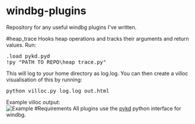 # windbg-plugins
Repository for any useful windbg plugins I've written.

#heap_trace
Hooks heap operations and tracks their arguments and return values.
Run:
<pre>
.load pykd.pyd
!py "PATH_TO_REPO\heap_trace.py"
</pre>
This will log to your home directory as log.log. You can then create a villoc visualisation of this by running:
<pre>
python villoc.py log.log out.html
</pre>
Example villoc output:   
![Example](https://raw.githubusercontent.com/sam-b/windbg-plugins/master/heap%20tracing/screenshots/pykd_heap_trace_villoc_example.PNG)
#Requirements
All plugins use the [pykd](https://pykd.codeplex.com/) python interface for windbg.